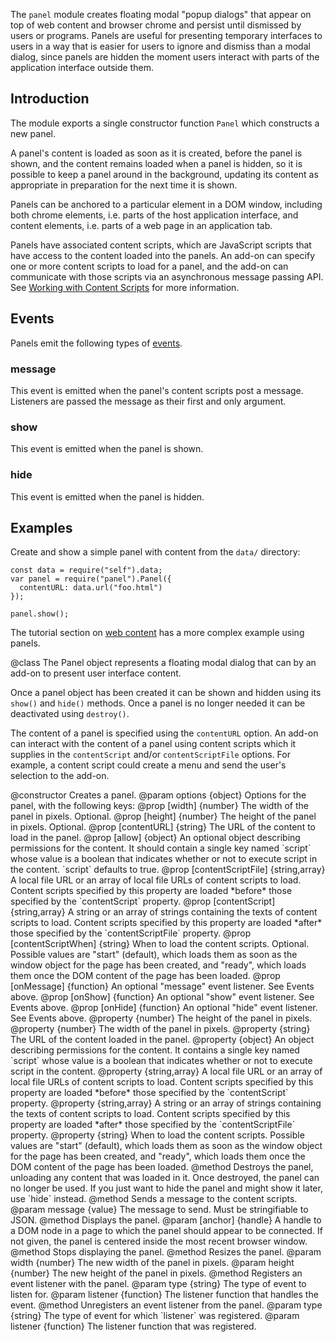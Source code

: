 <!-- contributed by Myk Melez [myk@mozilla.org] -->
<!-- contributed by Irakli Gozalishvili [gozala@mozilla.com] -->

The `panel` module creates floating modal "popup dialogs" that appear on top of
web content and browser chrome and persist until dismissed by users or programs.
Panels are useful for presenting temporary interfaces to users in a way that is
easier for users to ignore and dismiss than a modal dialog, since panels are
hidden the moment users interact with parts of the application interface outside
them.

Introduction
------------

The module exports a single constructor function `Panel` which constructs a
new panel.

A panel's content is loaded as soon as it is created, before the panel is shown,
and the content remains loaded when a panel is hidden, so it is possible
to keep a panel around in the background, updating its content as appropriate
in preparation for the next time it is shown.

Panels can be anchored to a particular element in a DOM window, including both
chrome elements, i.e. parts of the host application interface, and content
elements, i.e. parts of a web page in an application tab.

Panels have associated content scripts, which are JavaScript scripts that have
access to the content loaded into the panels.  An add-on can specify one or
more content scripts to load for a panel, and the add-on can communicate with
those scripts via an asynchronous message passing API.  See
[Working with Content Scripts](/dev-guide/addon-development/web-content) for more
information.

Events
------

Panels emit the following types of [events](/dev-guide/addon-development/events).

### message ###

This event is emitted when the panel's content scripts post a message.
Listeners are passed the message as their first and only argument.

### show ###

This event is emitted when the panel is shown.

### hide ###

This event is emitted when the panel is hidden.

Examples
--------

Create and show a simple panel with content from the `data/` directory:

    const data = require("self").data;
    var panel = require("panel").Panel({
      contentURL: data.url("foo.html")
    });

    panel.show();

The tutorial section on [web content](/dev-guide/addon-development/web-content) has
a more complex example using panels.

<api name="Panel">
@class
The Panel object represents a floating modal dialog that can by an add-on to
present user interface content.

Once a panel object has been created it can be shown and hidden using its
`show()` and `hide()` methods. Once a panel is no longer needed it can be
deactivated using `destroy()`.

The content of a panel is specified using the `contentURL` option. An add-on
can interact with the content of a panel using content scripts which it
supplies in the `contentScript` and/or `contentScriptFile` options. For example,
a content script could create a menu and send the user's selection to the
add-on.

<api name="Panel">
@constructor
Creates a panel.
@param options {object}
  Options for the panel, with the following keys:
  @prop [width] {number}
    The width of the panel in pixels. Optional.
  @prop [height] {number}
    The height of the panel in pixels. Optional.
  @prop [contentURL] {string}
    The URL of the content to load in the panel.
  @prop [allow] {object}
    An optional object describing permissions for the content.  It should
    contain a single key named `script` whose value is a boolean that indicates
    whether or not to execute script in the content.  `script` defaults to true.
  @prop [contentScriptFile] {string,array}
    A local file URL or an array of local file URLs of content scripts to load.
    Content scripts specified by this property are loaded *before* those
    specified by the `contentScript` property.
  @prop [contentScript] {string,array}
    A string or an array of strings containing the texts of content scripts to
    load.  Content scripts specified by this property are loaded *after* those
    specified by the `contentScriptFile` property.
  @prop [contentScriptWhen] {string}
    When to load the content scripts.  Optional.
    Possible values are "start" (default), which loads them as soon as
    the window object for the page has been created, and "ready", which loads
    them once the DOM content of the page has been loaded.
  @prop [onMessage] {function}
    An optional "message" event listener.  See Events above.
  @prop [onShow] {function}
    An optional "show" event listener.  See Events above.
  @prop [onHide] {function}
    An optional "hide" event listener.  See Events above.
</api>

<api name="height">
@property {number}
The height of the panel in pixels.
</api>

<api name="width">
@property {number}
The width of the panel in pixels.
</api>

<api name="contentURL">
@property {string}
The URL of the content loaded in the panel.
</api>

<api name="allow">
@property {object}
An object describing permissions for the content.  It contains a single key
named `script` whose value is a boolean that indicates whether or not to execute
script in the content.
</api>

<api name="contentScriptFile">
@property {string,array}
A local file URL or an array of local file URLs of content scripts to load.
Content scripts specified by this property are loaded *before* those
specified by the `contentScript` property.
</api>

<api name="contentScript">
@property {string,array}
A string or an array of strings containing the texts of content scripts to
load.  Content scripts specified by this property are loaded *after* those
specified by the `contentScriptFile` property.
</api>

<api name="contentScriptWhen">
@property {string}
When to load the content scripts.
Possible values are "start" (default), which loads them as soon as
the window object for the page has been created, and "ready", which loads
them once the DOM content of the page has been loaded.
</api>

<api name="destroy">
@method
Destroys the panel, unloading any content that was loaded in it. Once
destroyed, the panel can no longer be used. If you just want to hide
the panel and might show it later, use `hide` instead.
</api>

<api name="postMessage">
@method
Sends a message to the content scripts.
@param message {value}
The message to send.  Must be stringifiable to JSON.
</api>

<api name="show">
@method
Displays the panel.
@param [anchor] {handle}
A handle to a DOM node in a page to which the panel should appear to be
connected.  If not given, the panel is centered inside the most recent browser
window.
</api>

<api name="hide">
@method
Stops displaying the panel.
</api>

<api name="resize">
@method
Resizes the panel.
@param width {number}
The new width of the panel in pixels.
@param height {number}
The new height of the panel in pixels.
</api>

<api name="on">
@method
  Registers an event listener with the panel.
@param type {string}
  The type of event to listen for.
@param listener {function}
  The listener function that handles the event.
</api>

<api name="removeListener">
@method
  Unregisters an event listener from the panel.
@param type {string}
  The type of event for which `listener` was registered.
@param listener {function}
  The listener function that was registered.
</api>
</api>
